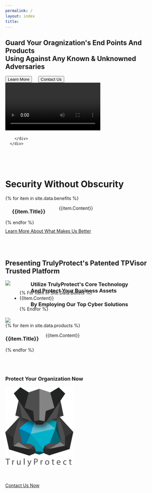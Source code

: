 ```yaml
---
permalink: /
layout: index
title:
---
```



<div class="homepage-hero-module">
    <div class="video-container">
      <div class="filter text-center">
        <h2 class="wow slide-fade">
            Guard Your Oragnization's End Points And Products<br/>
            Using Against Any Known &amp; Unknowned Adversaries
          </h2>
          <button class="button large black">Learn More</button>&nbsp;&nbsp;&nbsp;&nbsp;
          <button class="button success large">Contact Us</button>
        </div>
        <video autoplay loop class="fillWidth hide-for-small-only" defaultPlayBackRate="0.1">
            <source src="assets/img/blue-digital-binary-data-on-computer-screen-loopable.mp4" type="video/webm" />Your browser does not support the video tag. I suggest you upgrade your browser.
        </video>
        <div class="poster hidden show-for-small-only">

        </div>
      </div>
</div>

<div class="row alternate fullWidth testMe" style="marging-bottom:5px;">
<div class="small-12 columns text-center" style="padding-top:50px;">
  <h1>Security Without Obscurity</h1>
</div>
{% for item in site.data.benefits %}
<div class="small-12 large-4 columns text-center  slide-up">
  <br/>
  <h3>{{item.Title}}</h3>
  <p><i class="{{item.fa}} fa-5x"></i></p>
  <p>{{item.Content}}</p>
  <br/>
</div>
{% endfor %}
<div class="small-12 text-center slide-fade" style="margin-top: 10px; padding-bottom:50px;">
  <a href="#" class="button large alert">Learn More About What Makes Us Better</a>
</div>
</div>


<div class="row" style="text-transform:capitalize;">
  <div class="small-12 columns text-center">
    <h2>Presenting TrulyProtect's Patented TPVisor Trusted Platform</h2>
  </div>
  <div class="small-12 large-6 columns text-center">
    <img src="http://placehold.it/600x400" class="wow slide-right" />
  </div>
  <div class="small-12 large-6 columns text-left">
    <br/>
    <ul class="fa-ul wow slide-left">
      {% for item in site.data.bullets %}
          <li class="visorItem">{{item.Content}}</li>
          <br/>
      {% endfor %}
  </ul>

  </div>

</div>

<div class="row fullWidth" style="margin-top:5px;">
  <div class="small-12 columns text-center fullWidth" style="position:relative;">
    <img src="http://placehold.it/2000x750">
    <div style="position:absolute; bottom:0; left:0; right:0; padding-left:5rem; padding-right:5rem; padding-bottom:2rem">
      <h3>Utilize TrulyProtect's Core Technology And Protect Your Business Assets</h3>
      <h3>By Employing Our Top Cyber Solutions</h3>
    </div>
  </div>
</div>

<div class="row fullWidth">
  {% for item in site.data.products %}
  <div class="small-12 large-4 columns text-center">
      <h3>{{item.Title}}</h3>
      <p>{{item.Content}}</p>
  </div>
  {% endfor %}
</div>

<div class="row alternate fullWidth text-center" style="padding-top:50px;">
  <div class="small-12 columns">
    <h3>Protect Your Organization Now</h3>
  </div>
  <div class="small-12 columns">
    <img src="assets/img/TP_Bear_logo_Vector.png" style="max-height:250px;" />
  </div>
  <div class="small-12 columns" style="padding-top:50px;">
    <a class="button alert large" href="/contact">Contact Us Now</a>
  </div>
</div>
